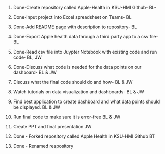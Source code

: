 1. Done-Create repository called Apple-Health in KSU-HMI Github- BL-
2. Done-Input project into Excel spreadsheet on Teams- BL
3. Done-Add README page with description to repository- BL
4. Done-Export Apple health data through a third party app to a csv file- BL
5. Done-Read csv file into Juypter Notebook with existing code and run code- BL, JW
6. Done-Discuss what code is needed for the data points on our dashboard- BL & JW
7. Discuss what the final code should do and how- BL & JW
8. Watch tutorials on data visualization and dashboards- BL & JW
9. Find best application to create dashboard and what data points should be displayed. BL & JW
10. Run final code to make sure it is error-free BL & JW
11. Create PPT and final presentation JW 

12. Done - Forked repository called Apple Health in KSU-HMI Github  BT
13. Done - Renamed respository


